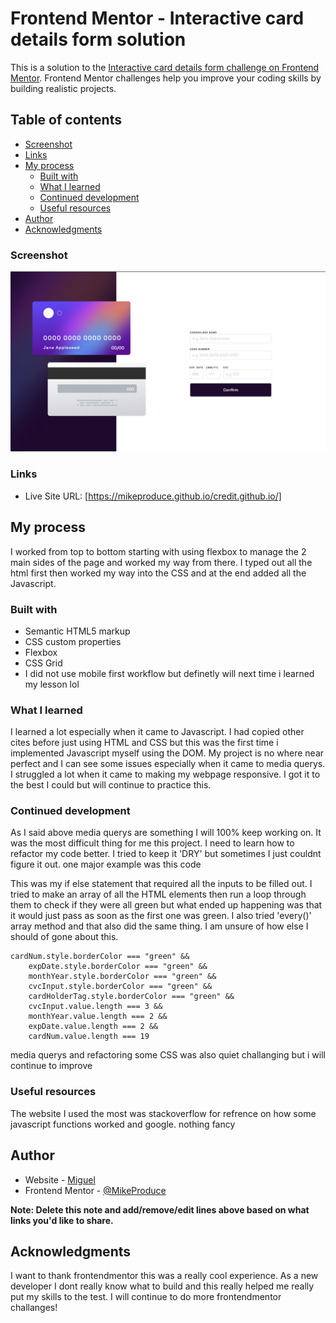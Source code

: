 # Frontend Mentor - Interactive card details form solution

This is a solution to the [Interactive card details form challenge on Frontend Mentor](https://www.frontendmentor.io/challenges/interactive-card-details-form-XpS8cKZDWw). Frontend Mentor challenges help you improve your coding skills by building realistic projects.

## Table of contents

- [Screenshot](#screenshot)
- [Links](#links)
- [My process](#my-process)
  - [Built with](#built-with)
  - [What I learned](#what-i-learned)
  - [Continued development](#continued-development)
  - [Useful resources](#useful-resources)
- [Author](#author)
- [Acknowledgments](#acknowledgments)

### Screenshot

![](./images/Screen%20Shot%202022-08-26%20at%205.25.34%20PM.png)

### Links

- Live Site URL: [https://mikeproduce.github.io/credit.github.io/]

## My process

I worked from top to bottom starting with using flexbox to manage the 2 main sides of the page and worked my way from there. I typed out all the html first then worked my way into the CSS and at the end added all the Javascript.

### Built with

- Semantic HTML5 markup
- CSS custom properties
- Flexbox
- CSS Grid
- I did not use mobile first workflow but definetly will next time i learned my lesson lol

### What I learned

I learned a lot especially when it came to Javascript. I had copied other cites before just using HTML and CSS but this was the first time i implemented Javascript myself using the DOM.
My project is no where near perfect and I can see some issues especially when it came to media querys. I struggled a lot when it came to making my webpage responsive. I got it to the best I could but will continue to practice this.

### Continued development

As I said above media querys are something I will 100% keep working on. It was the most difficult thing for me this project.
I need to learn how to refactor my code better. I tried to keep it 'DRY' but sometimes I just couldnt figure it out. one major example was this code

This was my if else statement that required all the inputs to be filled out. I tried to make an array of all the HTML elements then run a loop through them to check if they were all green but what ended up happening was that it would just pass as soon as the first one was green. I also tried 'every()' array method and that also did the same thing. I am unsure of how else I should of gone about this.

```
cardNum.style.borderColor === "green" &&
    expDate.style.borderColor === "green" &&
    monthYear.style.borderColor === "green" &&
    cvcInput.style.borderColor === "green" &&
    cardHolderTag.style.borderColor === "green" &&
    cvcInput.value.length === 3 &&
    monthYear.value.length === 2 &&
    expDate.value.length === 2 &&
    cardNum.value.length === 19
```

media querys and refactoring some CSS was also quiet challanging but i will continue to improve

### Useful resources

The website I used the most was stackoverflow for refrence on how some javascript functions worked and google. nothing fancy

## Author

- Website - [Miguel](https://mikeproduce.github.io/credit.github.io/)
- Frontend Mentor - [@MikeProduce](https://www.frontendmentor.io/profile/MikeProduce)

**Note: Delete this note and add/remove/edit lines above based on what links you'd like to share.**

## Acknowledgments

I want to thank frontendmentor this was a really cool experience. As a new developer I dont really know what to build and this really helped me really put my skills to the test. I will continue to do more frontendmentor challanges!

```

```

